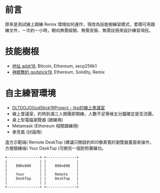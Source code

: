 # 前言

原來是測試線上跟練 Remix 環境如何運作，現改為技能樹練習模式，累積可用跟練文件，一次約一小時，朝向無需經驗、無需安裝、無需註冊來設計練習項目。

# 技能樹根

- [地址 addr18](addr18.md), Bitcoin, Ethereum, secp256k1
- [神棍教約 godstick19](godstick19.md), Ethereum, Solidity, Remix


# 自主練習環境

- [DLTDOJOGodStick19Project - jitsi的線上會議室 ](https://meet.jit.si/DLTDOJOGodStick19Project)
- 線上會議室，約時到滿三人開團即開練，人數不足等候五分鐘確定是否流團。 
- 桌上型電腦瀏覽器 (跟練用)
- Metamask (Ethereum 相關跟練用)
- 麥克風 (討論用)

遠方示範端( Remote DeskTop  )建議只開啟約800像素寬的瀏覽器畫面來操作，方便跟練端( Your DeskTop )可開另一個對照著練功。

```
+---------------+ +--------------+
|               | |              |
|    800x600    | |    800x600   |
|               | |              |
|    Your       | |    Remote    |
|    DeskTop    | |    DeskTop   |
|               | |              |
+---------------+ +--------------+
```
